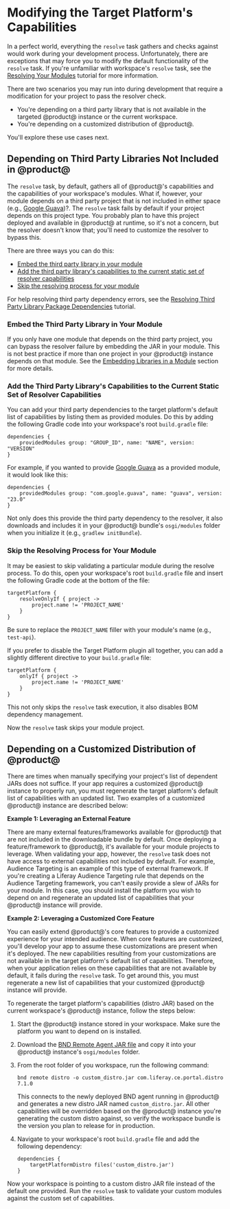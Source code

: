 # Modifying the Target Platform's Capabilities [](id=modifying-the-target-platforms-capabilities)

In a perfect world, everything the `resolve` task gathers and checks against
would work during your development process. Unfortunately, there are exceptions
that may force you to modify the default functionality of the `resolve` task. If
you're unfamiliar with workspace's `resolve` task, see the
[Resolving Your Modules](/develop/tutorials/-/knowledge_base/7-1/resolving-your-modules)
tutorial for more information.

There are two scenarios you may run into during development that require a
modification for your project to pass the resolver check.

- You're depending on a third party library that is not available in the
  targeted @product@ instance or the current workspace.
- You're depending on a customized distribution of @product@.

You'll explore these use cases next.

## Depending on Third Party Libraries Not Included in @product@ [](id=depending-on-third-party-libraries-not-included-in-product)

The `resolve` task, by default, gathers all of @product@'s capabilities and the
capabilities of your workspace's modules. What if, however, your module depends
on a third party project that is not included in either space (e.g.,
[Google Guava](https://opensource.google.com/projects/guava))?. The `resolve`
task fails by default if your project depends on this project type. You
probably plan to have this project deployed and available in @product@ at
runtime, so it's not a concern, but the resolver doesn't know that; you'll need
to customize the resolver to bypass this.

There are three ways you can do this:

- [Embed the third party library in your module](#embed-the-third-party-project-in-your-module)
- [Add the third party library's capabilities to the current static set of resolver capabilities](#add-the-third-party-librarys-capabilities-to-the-current-static-set-of-resolver-capabilities)
- [Skip the resolving process for your module](#skip-the-resolving-process-for-your-module)

For help resolving third party dependency errors, see the
[Resolving Third Party Library Package Dependencies](/develop/tutorials/-/knowledge_base/7-1/adding-third-party-libraries-to-a-module)
tutorial.

### Embed the Third Party Library in Your Module [](id=embed-the-third-party-library-in-your-module)

If you only have one module that depends on the third party project, you can
bypass the resolver failure by embedding the JAR in your module. This is not
best practice if more than one project in your @product@ instance depends on
that module. See the
[Embedding Libraries in a Module](/develop/tutorials/-/knowledge_base/7-1/adding-third-party-libraries-to-a-module#embedding-libraries-in-a-module)
section for more details.

### Add the Third Party Library's Capabilities to the Current Static Set of Resolver Capabilities [](id=add-the-third-party-librarys-capabilities-to-the-current-static-set-of-reso)

You can add your third party dependencies to the target platform's default list
of capabilities by listing them as provided modules. Do this by adding the
following Gradle code into your workspace's root `build.gradle` file:

    dependencies {
        providedModules group: "GROUP_ID", name: "NAME", version: "VERSION"
    }

For example, if you wanted to provide
[Google Guava](https://opensource.google.com/projects/guava) as a provided
module, it would look like this:

    dependencies {
        providedModules group: "com.google.guava", name: "guava", version: "23.0"
    }

Not only does this provide the third party dependency to the resolver, it also
downloads and includes it in your @product@ bundle's `osgi/modules` folder when
you initialize it (e.g., `gradlew initBundle`).

### Skip the Resolving Process for Your Module [](id=skip-the-resolving-process-for-your-module)

It may be easiest to skip validating a particular module during the resolve
process. To do this, open your workspace's root `build.gradle` file and insert
the following Gradle code at the bottom of the file:

    targetPlatform {
        resolveOnlyIf { project ->
            project.name != 'PROJECT_NAME'
        }
    }

Be sure to replace the `PROJECT_NAME` filler with your module's name (e.g.,
`test-api`).

If you prefer to disable the Target Platform plugin all together, you can add a
slightly different directive to your `build.gradle` file:

    targetPlatform {
        onlyIf { project ->
            project.name != 'PROJECT_NAME'
        }
    }

This not only skips the `resolve` task execution, it also disables BOM
dependency management. 

Now the `resolve` task skips your module project.

## Depending on a Customized Distribution of @product@ [](id=depending-on-a-customized-distribution-of-product)

There are times when manually specifying your project's list of dependent JARs
does not suffice. If your app requires a customized @product@ instance to
properly run, you must regenerate the target platform's default list of
capabilities with an updated list. Two examples of a customized @product@
instance are described below:

**Example 1: Leveraging an External Feature**

There are many external features/frameworks available for @product@ that are not
included in the downloadable bundle by default. Once deploying a
feature/framework to @product@, it's available for your module projects to
leverage. When validating your app, however, the `resolve` task does not have
access to external capabilities not included by default. For example, Audience
Targeting is an example of this type of external framework. If you're creating a
Liferay Audience Targeting rule that depends on the Audience Targeting
framework, you can't easily provide a slew of JARs for your module. In this
case, you should install the platform you wish to depend on and regenerate an
updated list of capabilities that your @product@ instance will provide.

**Example 2: Leveraging a Customized Core Feature**

You can easily extend @product@'s core features to provide a customized
experience for your intended audience. When core features are customized, you'll
develop your app to assume these customizations are present when it's deployed.
The new capabilities resulting from your customizations are not available in the
target platform's default list of capabilities. Therefore, when your application
relies on these capabilities that are not available by default, it fails during
the `resolve` task. To get around this, you must regenerate a new  list of
capabilities that your customized @product@ instance will provide.

To regenerate the target platform's capabilities (distro JAR) based on the
current workspace's @product@ instance, follow the steps below:

<!-- The below process will likely be automated in Blade at some point. -Cody -->

1.  Start the @product@ instance stored in your workspace. Make sure the
    platform you want to depend on is installed.

2.  Download the
    [BND Remote Agent JAR file](https://search.maven.org/#search%7Cga%7C1%7Cbiz.aqute.remote.agent)
    and copy it into your @product@ instance's `osgi/modules` folder.

3.  From the root folder of you workspace, run the following command:

        bnd remote distro -o custom_distro.jar com.liferay.ce.portal.distro 7.1.0

    This connects to the newly deployed BND agent running in @product@ and
    generates a new distro JAR named `custom_distro.jar`. All other capabilities
    will be overridden based on the @product@ instance you're generating the
    custom distro against, so verify the workspace bundle is the version you
    plan to release for in production.

4.  Navigate to your workspace's root `build.gradle` file and add the following
    dependency:

        dependencies {
            targetPlatformDistro files('custom_distro.jar')
        }

Now your workspace is pointing to a custom distro JAR file instead of the
default one provided. Run the `resolve` task to validate your custom modules
against the custom set of capabilities.
